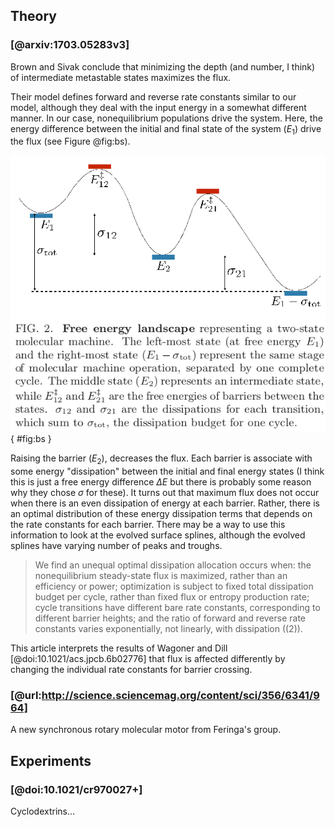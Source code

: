 ## Theory

### [@arxiv:1703.05283v3]
Brown and Sivak conclude that minimizing the depth (and number, I think) of intermediate metastable states maximizes the flux.

Their model defines forward and reverse rate constants similar to our model, although they deal with the input energy in a somewhat different manner. In our case, nonequilibrium populations drive the system. Here, the energy difference between the initial and final state of the system ($E_1$) drive the flux (see Figure @fig:bs). 

![The two state model from Brown and Sivak.](./images/brown-2017-figure2.png){ #fig:bs }

Raising the barrier ($E_2$), decreases the flux. Each barrier is associate with some energy "dissipation" between the initial and final energy states (I think this is just a free energy difference $\Delta E$ but there is probably some reason why they chose $\sigma$ for these). It turns out that maximum flux does not occur when there is an even dissipation of energy at each barrier. Rather, there is an optimal distribution of these energy dissipation terms that depends on the rate constants for each barrier. There may be a way to use this information to look at the evolved surface splines, although the evolved splines have varying number of peaks and troughs.

> We find an unequal optimal dissipation allocation occurs
when: the nonequilibrium steady-state flux is maximized,
rather than an efficiency or power; optimization is
subject to fixed total dissipation budget per cycle, rather
than fixed flux or entropy production rate; cycle transitions
have different bare rate constants, corresponding
to different barrier heights; and the ratio of forward and
reverse rate constants varies exponentially, not linearly,
with dissipation ((2)).

This article interprets the results of Wagoner and Dill [@doi:10.1021/acs.jpcb.6b02776] that flux is affected differently by changing the individual rate constants for barrier crossing.

### [@url:http://science.sciencemag.org/content/sci/356/6341/964]
A new synchronous rotary molecular motor from Feringa's group. 

## Experiments

### [@doi:10.1021/cr970027+]
Cyclodextrins...